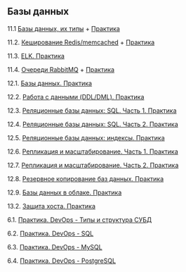 ## Базы данных

11.1 [Базы данных, их типы](https://github.com/malkops/nah/blob/master/databases/notes/11-01.md) + [Практика](https://github.com/malkops/nah/blob/master/databases/homeworks/11-01.md)

11.2. [Кеширование Redis/memcached](https://github.com/malkops/nah/blob/master/databases/notes/11-02.md) + [Практика](https://github.com/malkops/nah/blob/master/databases/homeworks/11-02.md)

11.3. [ELK. Практика](https://github.com/malkops/nah/blob/master/databases/homeworks/11-03.md)

11.4. [Очереди RabbitMQ](https://github.com/malkops/nah/blob/master/databases/notes/11-04.md) + [Практика](https://github.com/malkops/nah/blob/master/databases/homeworks/11-04.md)

12.1. [Базы данных. Практика](https://github.com/malkops/nah/blob/master/databases/homeworks/12-01.md)

12.2. [Работа с данными (DDL/DML). Практика](https://github.com/malkops/nah/blob/master/databases/homeworks/12-02.md)

12.3. [Реляционные базы данных: SQL. Часть 1. Практика](https://github.com/malkops/nah/blob/master/databases/homeworks/12-03.md)

12.4. [Реляционные базы данных: SQL. Часть 2. Практика](https://github.com/malkops/nah/blob/master/databases/homeworks/12-04.md)

12.5. [Реляционные базы данных: индексы. Практика](https://github.com/malkops/nah/blob/master/databases/homeworks/12-05.md)

12.6. [Репликация и масштабирование. Часть 1. Практика](https://github.com/malkops/nah/blob/master/databases/homeworks/12-06.md)

12.7. [Репликация и масштабирование. Часть 2. Практика](https://github.com/malkops/nah/blob/master/databases/homeworks/12-07.md)

12.8. [Резервное копирование баз данных. Практика](https://github.com/malkops/nah/blob/master/databases/homeworks/12-08.md)

12.9. [Базы данных в облаке. Практика](https://github.com/malkops/nah/blob/master/databases/homeworks/12-09.md)

13.2. [Защита хоста. Практика](https://github.com/malkops/nah/blob/master/databases/homeworks/13-02.md)

6.1. [Практика. DevOps - Типы и структура СУБД](https://github.com/malkops/nah/blob/master/databases/homeworks/06-db-01-basics.md)

6.2. [Практика. DevOps - SQL](https://github.com/malkops/nah/blob/master/databases/homeworks/06-db-01-basics.md)

6.3. [Практика. DevOps - MySQL](https://github.com/malkops/nah/blob/master/databases/homeworks/06-db-01-basics.md)

6.4. [Практика. DevOps - PostgreSQL](https://github.com/malkops/nah/blob/master/databases/homeworks/06-db-04-postgresql.md)
